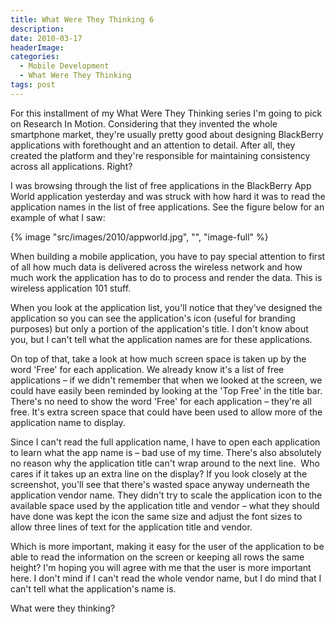 ```yaml
---
title: What Were They Thinking 6
description: 
date: 2010-03-17
headerImage: 
categories: 
  - Mobile Development
  - What Were They Thinking
tags: post
---
```


For this installment of my What Were They Thinking series I'm going to pick on Research In Motion. Considering that they invented the whole smartphone market, they're usually pretty good about designing BlackBerry applications with forethought and an attention to detail. After all, they created the platform and they're responsible for maintaining consistency across all applications. Right?

I was browsing through the list of free applications in the BlackBerry App World application yesterday and was struck with how hard it was to read the application names in the list of free applications. See the figure below for an example of what I saw:

{% image "src/images/2010/appworld.jpg", "", "image-full" %}
  
When building a mobile application, you have to pay special attention to first of all how much data is delivered across the wireless network and how much work the application has to do to process and render the data. This is wireless application 101 stuff.

When you look at the application list, you'll notice that they've designed the application so you can see the application's icon (useful for branding purposes) but only a portion of the application's title. I don't know about you, but I can't tell what the application names are for these applications.

On top of that, take a look at how much screen space is taken up by the word 'Free' for each application. We already know it's a list of free applications – if we didn't remember that when we looked at the screen, we could have easily been reminded by looking at the 'Top Free' in the title bar. There's no need to show the word 'Free' for each application – they're all free. It's extra screen space that could have been used to allow more of the application name to display.

Since I can't read the full application name, I have to open each application to learn what the app name is – bad use of my time. There's also absolutely no reason why the application title can't wrap around to the next line.  Who cares if it takes up an extra line on the display? If you look closely at the screenshot, you'll see that there's wasted space anyway underneath the application vendor name. They didn't try to scale the application icon to the available space used by the application title and vendor – what they should have done was kept the icon the same size and adjust the font sizes to allow three lines of text for the application title and vendor.

Which is more important, making it easy for the user of the application to be able to read the information on the screen or keeping all rows the same height? I'm hoping you will agree with me that the user is more important here. I don't mind if I can't read the whole vendor name, but I do mind that I can't tell what the application's name is.

What were they thinking?
